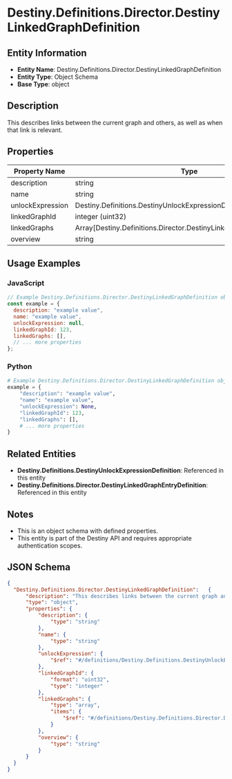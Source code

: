 # Destiny.Definitions.Director.DestinyLinkedGraphDefinition

## Entity Information
- **Entity Name**: Destiny.Definitions.Director.DestinyLinkedGraphDefinition
- **Entity Type**: Object Schema
- **Base Type**: object

## Description
This describes links between the current graph and others, as well as when that link is relevant.

## Properties

| Property Name | Type | Description | Required |
|---------------|------|-------------|----------|
| description | string |  | No |
| name | string |  | No |
| unlockExpression | Destiny.Definitions.DestinyUnlockExpressionDefinition |  | No |
| linkedGraphId | integer (uint32) |  | No |
| linkedGraphs | Array[Destiny.Definitions.Director.DestinyLinkedGraphEntryDefinition] |  | No |
| overview | string |  | No |

## Usage Examples

### JavaScript
```javascript
// Example Destiny.Definitions.Director.DestinyLinkedGraphDefinition object
const example = {
  description: "example value",
  name: "example value",
  unlockExpression: null,
  linkedGraphId: 123,
  linkedGraphs: [],
  // ... more properties
};
```

### Python
```python
# Example Destiny.Definitions.Director.DestinyLinkedGraphDefinition object
example = {
    "description": "example value",
    "name": "example value",
    "unlockExpression": None,
    "linkedGraphId": 123,
    "linkedGraphs": [],
    # ... more properties
}
```

## Related Entities
- **Destiny.Definitions.DestinyUnlockExpressionDefinition**: Referenced in this entity
- **Destiny.Definitions.Director.DestinyLinkedGraphEntryDefinition**: Referenced in this entity

## Notes
- This is an object schema with defined properties.
- This entity is part of the Destiny API and requires appropriate authentication scopes.

## JSON Schema
```json
{
  "Destiny.Definitions.Director.DestinyLinkedGraphDefinition":   {
      "description": "This describes links between the current graph and others, as well as when that link is relevant.",
      "type": "object",
      "properties": {
          "description": {
              "type": "string"
          },
          "name": {
              "type": "string"
          },
          "unlockExpression": {
              "$ref": "#/definitions/Destiny.Definitions.DestinyUnlockExpressionDefinition"
          },
          "linkedGraphId": {
              "format": "uint32",
              "type": "integer"
          },
          "linkedGraphs": {
              "type": "array",
              "items": {
                  "$ref": "#/definitions/Destiny.Definitions.Director.DestinyLinkedGraphEntryDefinition"
              }
          },
          "overview": {
              "type": "string"
          }
      }
  }
}
```
